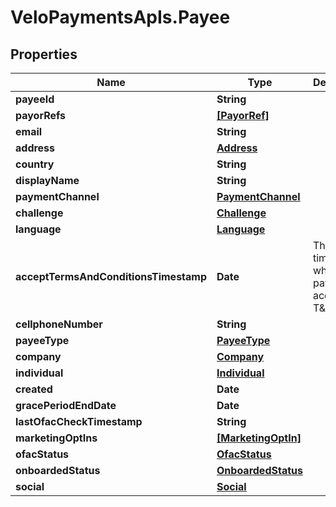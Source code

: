 # VeloPaymentsApIs.Payee

## Properties
Name | Type | Description | Notes
------------ | ------------- | ------------- | -------------
**payeeId** | **String** |  | [optional] 
**payorRefs** | [**[PayorRef]**](PayorRef.md) |  | [optional] 
**email** | **String** |  | [optional] 
**address** | [**Address**](Address.md) |  | [optional] 
**country** | **String** |  | [optional] 
**displayName** | **String** |  | [optional] 
**paymentChannel** | [**PaymentChannel**](PaymentChannel.md) |  | [optional] 
**challenge** | [**Challenge**](Challenge.md) |  | [optional] 
**language** | [**Language**](Language.md) |  | [optional] 
**acceptTermsAndConditionsTimestamp** | **Date** | The timestamp when the payee last accepted T&amp;Cs | [optional] 
**cellphoneNumber** | **String** |  | [optional] 
**payeeType** | [**PayeeType**](PayeeType.md) |  | [optional] 
**company** | [**Company**](Company.md) |  | [optional] 
**individual** | [**Individual**](Individual.md) |  | [optional] 
**created** | **Date** |  | [optional] 
**gracePeriodEndDate** | **Date** |  | [optional] 
**lastOfacCheckTimestamp** | **String** |  | [optional] 
**marketingOptIns** | [**[MarketingOptIn]**](MarketingOptIn.md) |  | [optional] 
**ofacStatus** | [**OfacStatus**](OfacStatus.md) |  | [optional] 
**onboardedStatus** | [**OnboardedStatus**](OnboardedStatus.md) |  | [optional] 
**social** | [**Social**](Social.md) |  | [optional] 


